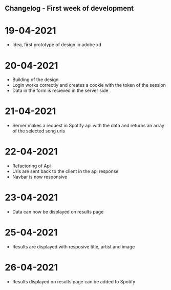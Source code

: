 ## Changelog - First week of development

# 19-04-2021
- Idea, first prototype of design in adobe xd

# 20-04-2021
- Building of the design
- Login works correctly and creates a cookie with the token of the session
- Data in the form is recieved in the server side 

# 21-04-2021
- Server makes a request in Spotify api with the data and returns an array of the selected song uris

# 22-04-2021
- Refactoring of Api
- Uris are sent back to the client in the api response
- Navbar is now responsive

# 23-04-2021
- Data can now be displayed on results page

# 25-04-2021
- Results are displayed with resposive title, artist and image

# 26-04-2021
- Results displayed on results page can be added to Spotify
